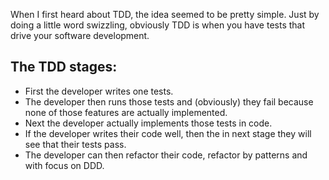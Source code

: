 When I first heard about TDD, the idea seemed to be pretty simple. Just by doing a little word swizzling, obviously TDD is when you have tests that drive your software development.

## The TDD stages:

- First the developer writes one tests.
- The developer then runs those tests and (obviously) they fail because none of those features are actually implemented.
- Next the developer actually implements those tests in code.
- If the developer writes their code well, then the in next stage they will see that their tests pass.
- The developer can then refactor their code, refactor by patterns and with focus on DDD.
